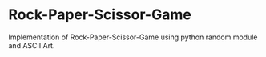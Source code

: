 # Rock-Paper-Scissor-Game
 
 Implementation of Rock-Paper-Scissor-Game using python random module and ASCII Art. 
